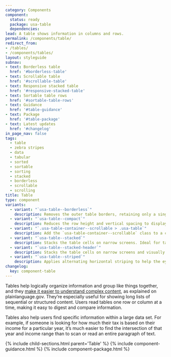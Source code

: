```yaml
---
category: Components
component:
  status: ready
  package: usa-table
  dependencies:
lead: A table shows information in columns and rows.
permalink: /components/table/
redirect_from:
- /tables/
- /components/tables/
layout: styleguide
subnav:
- text: Borderless table
  href: '#borderless-table'
- text: Scrollable table
  href: '#scrollable-table'
- text: Responsive stacked table
  href: '#responsive-stacked-table'
- text: Sortable table rows
  href: '#sortable-table-rows'
- text: Guidance
  href: '#table-guidance'
- text: Package
  href: '#table-package'
- text: Latest updates
  href: '#changelog'
in_page_nav: false
tags:
  - table
  - zebra stripes
  - data
  - tabular
  - sorted
  - sortable
  - sorting
  - stacked
  - borderless
  - scrollable
  - scrolling
title: Table
type: component
variants:
  - variant: "`usa-table--borderless`"
    description: Removes the outer table borders, retaining only a single bottom border on each row. Best for tables with more text than numbers.
  - variant: "`usa-table--compact`"
    description: Reduces the row height and vertical spacing to display more table rows within a limited space. Should only be used with dense, numerical data, not text content. Pairs well with scrollable and striped variants, but is not suitable for use with stacked variants.
  - variant: "`.usa-table-container--scrollable > .usa-table`"
    description: Add the `usa-table-container--scrollable` class to a container around any `usa-table` to apply a horizontal scrollbar if the columns exceed the available width. Ideal for dense tables with many columns.
  - variant: "`usa-table--stacked`"
    description: Stacks the table cells on narrow screens. Ideal for tables that contain more text information than numerical data. If you use this variant, you must ensure there is a data-label attribute on each cell of the table that matches the column header.
  - variant: "`usa-table--stacked-header`"
    description: Stacks the table cells on narrow screens and visually promotes the first cell of every row into a “header” for that group. Preferred for directories and other lists where the first cell of every row is a name. If you use this variant, you must ensure there is a data-label attribute on each cell of the table that matches the column header.
  - variant: "`usa-table--striped`"
    description: Applies alternating horizontal striping to help the eye track across table rows. Pairs well with the scrollable variant for tables with many columns.
changelog:
  key: component-table
---
```

Tables help logically organize information and group like things together, and they [make it easier to understand complex content](https://www.plainlanguage.gov/guidelines/design/use-tables-to-make-complex-material-easier-to-understand/), as explained on plainlanguage.gov. They’re especially useful for showing long lists of sequential or structured content. Users read tables one row or column at a time, making it easy to digest and compare information.

Tables also help users find specific information within a large data set. For example, if someone is looking for how much their tax is based on their income for a particular year, it’s much easier to find the intersection of that year and income range than to scan or read an entire paragraph of text.

{% include child-sections.html parent='Table' %}
{% include component-guidance.html %}
{% include component-package.html %}
